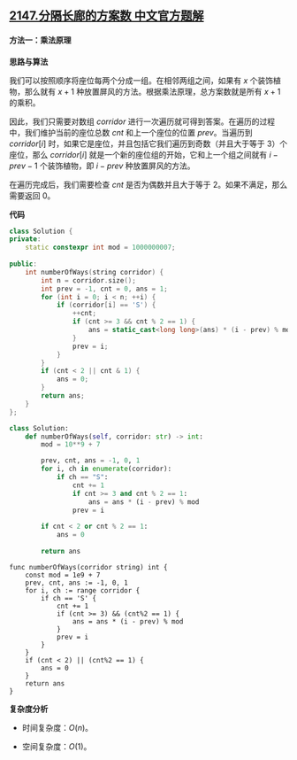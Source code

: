 ## [2147.分隔长廊的方案数 中文官方题解](https://leetcode.cn/problems/number-of-ways-to-divide-a-long-corridor/solutions/100000/fen-ge-chang-lang-de-fang-an-shu-by-leet-p9wr)

#### 方法一：乘法原理

**思路与算法**

我们可以按照顺序将座位每两个分成一组。在相邻两组之间，如果有 $x$ 个装饰植物，那么就有 $x + 1$ 种放置屏风的方法。根据乘法原理，总方案数就是所有 $x+1$ 的乘积。

因此，我们只需要对数组 $\textit{corridor}$ 进行一次遍历就可得到答案。在遍历的过程中，我们维护当前的座位总数 $\textit{cnt}$ 和上一个座位的位置 $\textit{prev}$。当遍历到 $\textit{corridor}[i]$ 时，如果它是座位，并且包括它我们遍历到奇数（并且大于等于 $3$）个座位，那么 $\textit{corridor}[i]$ 就是一个新的座位组的开始，它和上一个组之间就有 $i - \textit{prev} - 1$ 个装饰植物，即 $i - \textit{prev}$ 种放置屏风的方法。

在遍历完成后，我们需要检查 $\textit{cnt}$ 是否为偶数并且大于等于 $2$。如果不满足，那么需要返回 $0$。

**代码**

```C++ [sol1-C++]
class Solution {
private:
    static constexpr int mod = 1000000007;
    
public:
    int numberOfWays(string corridor) {
        int n = corridor.size();
        int prev = -1, cnt = 0, ans = 1;
        for (int i = 0; i < n; ++i) {
            if (corridor[i] == 'S') {
                ++cnt;
                if (cnt >= 3 && cnt % 2 == 1) {
                    ans = static_cast<long long>(ans) * (i - prev) % mod;
                }
                prev = i;
            }
        }
        if (cnt < 2 || cnt & 1) {
            ans = 0;
        }
        return ans;
    }
};
```

```Python [sol1-Python3]
class Solution:
    def numberOfWays(self, corridor: str) -> int:
        mod = 10**9 + 7

        prev, cnt, ans = -1, 0, 1
        for i, ch in enumerate(corridor):
            if ch == "S":
                cnt += 1
                if cnt >= 3 and cnt % 2 == 1:
                    ans = ans * (i - prev) % mod
                prev = i
        
        if cnt < 2 or cnt % 2 == 1:
            ans = 0
        
        return ans
```

```Golang [sol1-Golang]
func numberOfWays(corridor string) int {
	const mod = 1e9 + 7
	prev, cnt, ans := -1, 0, 1
	for i, ch := range corridor {
		if ch == 'S' {
			cnt += 1
			if (cnt >= 3) && (cnt%2 == 1) {
				ans = ans * (i - prev) % mod
			}
			prev = i
		}
	}
	if (cnt < 2) || (cnt%2 == 1) {
		ans = 0
	}
	return ans
}
```

**复杂度分析**

- 时间复杂度：$O(n)$。

- 空间复杂度：$O(1)$。